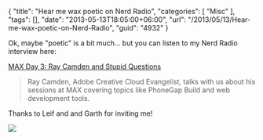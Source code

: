 {
	"title": "Hear me wax poetic on Nerd Radio",
	"categories": [
		"Misc"
	],
	"tags": [],
	"date": "2013-05-13T18:05:00+06:00",
	"url": "/2013/05/13/Hear-me-wax-poetic-on-Nerd-Radio",
	"guid": "4932"
}

Ok, maybe "poetic" is a bit much... but you can listen to my Nerd Radio interview here:

<a href="http://blog.nerdradio.com/post/50118970743/max-day-3-ray-camden-and-stupid-questions">MAX Day 3: Ray Camden and Stupid Questions</a>
<blockquote>
Ray Camden, Adobe Creative Cloud Evangelist, talks with us about his sessions at MAX covering topics like PhoneGap Build and web development tools.
</blockquote>

Thanks to Leif and and Garth for inviting me!

<img src="https://static.raymondcamden.com/images/tumblr_header.png" />